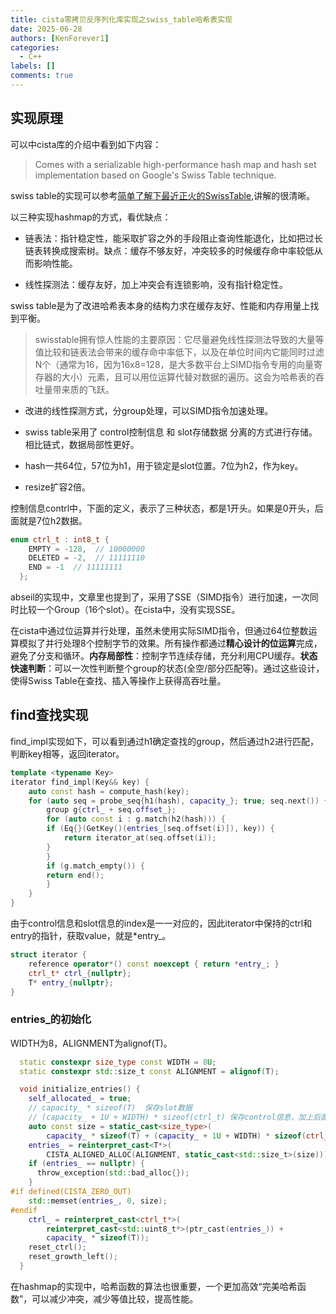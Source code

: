 ```yaml
---
title: cista零拷贝反序列化库实现之swiss_table哈希表实现
date: 2025-06-28
authors: [KenForever1]
categories: 
  - C++
labels: []
comments: true
---
```


## 实现原理

可以中cista库的介绍中看到如下内容：

> Comes with a serializable high-performance hash map and hash set implementation based on Google's Swiss Table technique.

swiss table的实现可以参考[简单了解下最近正火的SwissTable](https://www.cnblogs.com/apocelipes/p/17562468.html),讲解的很清晰。

以三种实现hashmap的方式，看优缺点：

+ 链表法：指针稳定性，能采取扩容之外的手段阻止查询性能退化，比如把过长链表转换成搜索树。缺点：缓存不够友好，冲突较多的时候缓存命中率较低从而影响性能。

+ 线性探测法：缓存友好，加上冲突会有连锁影响，没有指针稳定性。

<!-- more -->

swiss table是为了改进哈希表本身的结构力求在缓存友好、性能和内存用量上找到平衡。

> swisstable拥有惊人性能的主要原因：它尽量避免线性探测法导致的大量等值比较和链表法会带来的缓存命中率低下，以及在单位时间内它能同时过滤N个（通常为16，因为16x8=128，是大多数平台上SIMD指令专用的向量寄存器的大小）元素，且可以用位运算代替对数据的遍历。这会为哈希表的吞吐量带来质的飞跃。

+ 改进的线性探测方式，分group处理，可以SIMD指令加速处理。

+ swiss table采用了 control控制信息 和 slot存储数据 分离的方式进行存储。相比链式，数据局部性更好。

+ hash一共64位，57位为h1，用于锁定是slot位置。7位为h2，作为key。

+ resize扩容2倍。

控制信息contrl中，下面的定义，表示了三种状态，都是1开头。如果是0开头，后面就是7位h2数据。

```c++
enum ctrl_t : int8_t {
    EMPTY = -128,  // 10000000
    DELETED = -2,  // 11111110
    END = -1  // 11111111
  };
```

abseil的实现中，文章里也提到了，采用了SSE（SIMD指令）进行加速，一次同时比较一个Group（16个slot）。在cista中，没有实现SSE。

在cista中通过位运算并行处理，虽然未使用实际SIMD指令，但通过64位整数运算模拟了并行处理8个控制字节的效果。所有操作都通过**精心设计的位运算**完成，避免了分支和循环。**内存局部性**：控制字节连续存储，充分利用CPU缓存。**状态快速判断**：可以一次性判断整个group的状态(全空/部分匹配等)。通过这些设计，使得Swiss Table在查找、插入等操作上获得高吞吐量。

## find查找实现
find_impl实现如下，可以看到通过h1确定查找的group，然后通过h2进行匹配，判断key相等，返回iterator。
```c++
template <typename Key>
iterator find_impl(Key&& key) {
    auto const hash = compute_hash(key);
    for (auto seq = probe_seq{h1(hash), capacity_}; true; seq.next()) {
        group g{ctrl_ + seq.offset_};
        for (auto const i : g.match(h2(hash))) {
        if (Eq{}(GetKey()(entries_[seq.offset(i)]), key)) {
            return iterator_at(seq.offset(i));
        }
        }
        if (g.match_empty()) {
        return end();
        }
    }   
}
```
由于control信息和slot信息的index是一一对应的，因此iterator中保持的ctrl和entry的指针，获取value，就是*entry_。
```c++
struct iterator {
    reference operator*() const noexcept { return *entry_; }
    ctrl_t* ctrl_{nullptr};
    T* entry_{nullptr};
}
```
### entries_的初始化
WIDTH为8，ALIGNMENT为alignof(T)。
```c++
  static constexpr size_type const WIDTH = 8U;
  static constexpr std::size_t const ALIGNMENT = alignof(T);

  void initialize_entries() {
    self_allocated_ = true;
    // capacity_ * sizeof(T)  保存slot数据
    // (capacity_ + 1U + WIDTH) * sizeof(ctrl_t) 保存control信息，加上后面的padding对齐
    auto const size = static_cast<size_type>(
        capacity_ * sizeof(T) + (capacity_ + 1U + WIDTH) * sizeof(ctrl_t));
    entries_ = reinterpret_cast<T*>(
        CISTA_ALIGNED_ALLOC(ALIGNMENT, static_cast<std::size_t>(size)));
    if (entries_ == nullptr) {
      throw_exception(std::bad_alloc{});
    }
#if defined(CISTA_ZERO_OUT)
    std::memset(entries_, 0, size);
#endif
    ctrl_ = reinterpret_cast<ctrl_t*>(
        reinterpret_cast<std::uint8_t*>(ptr_cast(entries_)) +
        capacity_ * sizeof(T));
    reset_ctrl();
    reset_growth_left();
  }
```

在hashmap的实现中，哈希函数的算法也很重要，一个更加高效“完美哈希函数”，可以减少冲突，减少等值比较，提高性能。